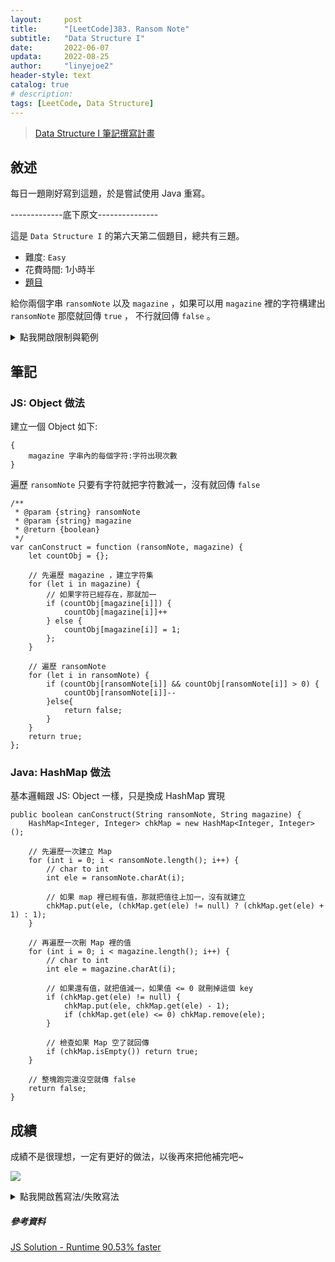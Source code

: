 ```yaml
---
layout:     post
title:      "[LeetCode]383. Ransom Note"
subtitle:   "Data Structure I"
date:       2022-06-07
updata:     2022-08-25
author:     "linyejoe2"
header-style: text
catalog: true
# description: 
tags: [LeetCode, Data Structure]
---
```


>[Data Structure I 筆記撰寫計畫](/2022/05/30/leetcode/Data%20Structure/Data%20Structure%20I/Starting_write_Data_Structure_I_note/)

## 敘述

每日一題剛好寫到這題，於是嘗試使用 Java 重寫。

-------------底下原文---------------

這是 `Data Structure I` 的第六天第二個題目，總共有三題。

+ 難度: `Easy`
+ 花費時間: 1小時半
+ [題目](https://leetcode.com/problems/ransom-note/)

給你兩個字串 `ransomNote` 以及 `magazine` ，如果可以用 `magazine` 裡的字符構建出 `ransomNote` 
那麼就回傳 `true` ， 不行就回傳 `false` 。

<!--more-->


<details><summary>點我開啟限制與範例</summary>
<pre>

**限制:**

-   `1 <= ransomNote.length, magazine.length <= 105`
-   `ransomNote` and `magazine` 只會有小寫英文字母。


**Example 1:**


```=
Input: ransomNote = "a", magazine = "b"
Output: false
```

**Example 2:**

```=
Input: ransomNote = "aa", magazine = "ab"
Output: false
```

**Example 3:**

```=
Input: ransomNote = "aa", magazine = "aab"
Output: true
```
</pre></details>

## 筆記

### JS: Object 做法

建立一個 Object 如下:

```js=
{
    magazine 字串內的每個字符:字符出現次數
}
```

遍歷 `ransomNote` 只要有字符就把字符數減一，沒有就回傳 `false`

```js=
/**
 * @param {string} ransomNote
 * @param {string} magazine
 * @return {boolean}
 */
var canConstruct = function (ransomNote, magazine) {
    let countObj = {};

    // 先遍歷 magazine ，建立字符集
    for (let i in magazine) {
        // 如果字符已經存在，那就加一
        if (countObj[magazine[i]]) {
            countObj[magazine[i]]++
        } else {
            countObj[magazine[i]] = 1;
        };
    }

    // 遍歷 ransomNote 
    for (let i in ransomNote) {
        if (countObj[ransomNote[i]] && countObj[ransomNote[i]] > 0) {
            countObj[ransomNote[i]]--
        }else{
            return false;
        }
    }
    return true;
};
```

### Java: HashMap 做法

基本邏輯跟 JS: Object 一樣，只是換成 HashMap 實現

```Java=
public boolean canConstruct(String ransomNote, String magazine) {
    HashMap<Integer, Integer> chkMap = new HashMap<Integer, Integer>();
    
    // 先遍歷一次建立 Map
    for (int i = 0; i < ransomNote.length(); i++) {
        // char to int
        int ele = ransomNote.charAt(i);

        // 如果 map 裡已經有值，那就把值往上加一，沒有就建立
        chkMap.put(ele, (chkMap.get(ele) != null) ? (chkMap.get(ele) + 1) : 1);
    }
    
    // 再遍歷一次刪 Map 裡的值
    for (int i = 0; i < magazine.length(); i++) {
        // char to int
        int ele = magazine.charAt(i);

        // 如果還有值，就把值減一，如果值 <= 0 就刪掉這個 key
        if (chkMap.get(ele) != null) {
            chkMap.put(ele, chkMap.get(ele) - 1);
            if (chkMap.get(ele) <= 0) chkMap.remove(ele);
        }

        // 檢查如果 Map 空了就回傳
        if (chkMap.isEmpty()) return true;
    }
    
    // 整塊跑完還沒空就傳 false
    return false;
}
```

## 成績

成績不是很理想，一定有更好的做法，以後再來把他補完吧~


![](https://i.imgur.com/ougIfkY.png)



<details><summary>點我開啟舊寫法/失敗寫法</summary>
<pre>

+ 筆記

把 `ransomNote` 裡的每個字符都拉出來找有沒有在 `magazine` 裡，
有的話就兩邊都刪掉。
沒有的話就直接回傳 `false` 。

+ 程式碼

```js=
/**
 * @param {string} ransomNote
 * @param {string} magazine
 * @return {boolean}
 */
var canConstruct = function(ransomNote, magazine) {
    for (let i = 0; i < ransomNote.length; i++){
        if (magazine.indexOf(ransomNote[i]) != -1 ) {
          magazine = magazine.replace(ransomNote[i],'');
        }else{
            return false
        }
    }
    return true
};
```

+ 成績

time out ，所以這個方法失敗了

</pre></details>

##### 參考資料

[JS Solution - Runtime 90.53% faster](https://leetcode.com/problems/ransom-note/discuss/2119993/JS-Solution-Runtime-90.53-faster)